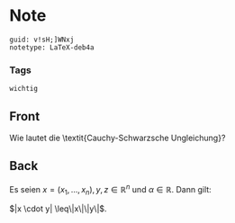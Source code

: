 # Note
```
guid: v!sH;]WNxj
notetype: LaTeX-deb4a
```

### Tags
```
wichtig
```

## Front
Wie lautet die \textit{Cauchy-Schwarzsche Ungleichung}?

## Back
Es seien $x=\left(x_{1}, \ldots, x_{n}\right), y, z \in \mathbb{R}^{n}$ und $\alpha \in \mathbb{R}$. Dann gilt:
<div>
</div><div>$|x \cdot y| \leq\|x\|\|y\|$.
</div>

